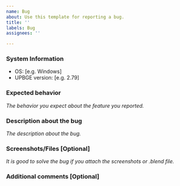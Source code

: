 ```yaml
---
name: Bug
about: Use this template for reporting a bug.
title: ''
labels: Bug
assignees: ''

---
```


### System Information

* OS: [e.g. Windows]
* UPBGE version: [e.g. 2.79]

### Expected behavior

*The behavior you expect about the feature you reported.*

### Description about the bug

*The description about the bug.*

### Screenshots/Files [Optional]

*It is good to solve the bug if you attach the screenshots or .blend file.*

### Additional comments [Optional]
